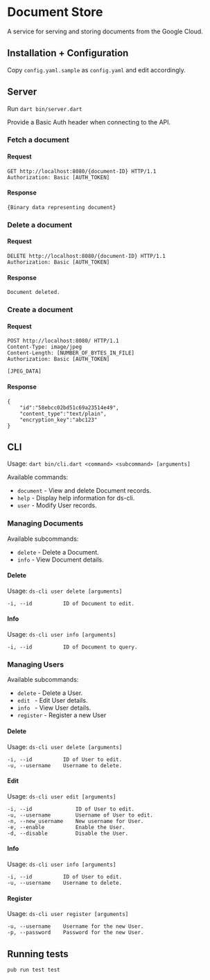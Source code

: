 # Document Store

A service for serving and storing documents from the Google Cloud.

## Installation + Configuration

Copy `config.yaml.sample` as `config.yaml` and edit accordingly.

## Server

Run `dart bin/server.dart`

Provide a Basic Auth header when connecting to the API.

### Fetch a document

#### Request
```
GET http://localhost:8080/{document-ID} HTTP/1.1
Authorization: Basic [AUTH_TOKEN]
```

#### Response
`{Binary data representing document}`

### Delete a document

#### Request
```
DELETE http://localhost:8080/{document-ID} HTTP/1.1
Authorization: Basic [AUTH_TOKEN]
```

#### Response
`Document deleted.`

### Create a document

#### Request
```
POST http://localhost:8080/ HTTP/1.1
Content-Type: image/jpeg
Content-Length: [NUMBER_OF_BYTES_IN_FILE]
Authorization: Basic [AUTH_TOKEN]

[JPEG_DATA]
```

#### Response
```$json
{
    "id":"58ebcc02bd51c69a23514e49",
    "content_type":"text/plain",
    "encryption_key":"abc123"
}
```

## CLI

Usage: `dart bin/cli.dart <command> <subcommand> [arguments]`

Available commands:
* `document`   - View and delete Document records.
* `help`       - Display help information for ds-cli.
* `user`       - Modify User records.

### Managing Documents

Available subcommands:
* `delete`   - Delete a Document.
* `info`     - View Document details.

#### Delete

Usage: `ds-cli user delete [arguments]`

```
-i, --id          ID of Document to edit.
```

#### Info

Usage: `ds-cli user info [arguments]`

```
-i, --id          ID of Document to query.
```

### Managing Users

Available subcommands:
* `delete`     - Delete a User.
* `edit `      - Edit User details.
* `info `      - View User details.
* `register`   - Register a new User

#### Delete

Usage: `ds-cli user delete [arguments]`

```
-i, --id          ID of User to edit.
-u, --username    Username to delete.
```

#### Edit

Usage: `ds-cli user edit [arguments]`

```
-i, --id              ID of User to edit.
-u, --username        Username of User to edit.
-n, --new_username    New username for User.
-e, --enable          Enable the User.
-d, --disable         Disable the User.  
```

#### Info

Usage: `ds-cli user info [arguments]`

```
-i, --id          ID of User to edit.
-u, --username    Username to delete.
```

#### Register

Usage: `ds-cli user register [arguments]`

```
-u, --username    Username for the new User.
-p, --password    Password for the new User.
```

## Running tests

`pub run test test`